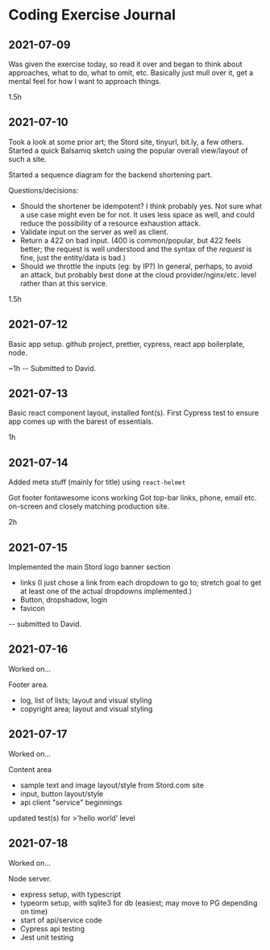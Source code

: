 # Coding Exercise Journal

## 2021-07-09

Was given the exercise today, so read it over and began to think about approaches, what to do, what to omit, etc.
Basically just mull over it, get a mental feel for how I want to approach things.

1.5h

## 2021-07-10

Took a look at some prior art; the Stord site, tinyurl, bit.ly, a few others.  Started a quick Balsamiq sketch using the popular overall view/layout of such a site.

Started a sequence diagram for the backend shortening part.

Questions/decisions:
* Should the shortener be idempotent?  I think probably yes.  Not sure what a use case might even be for not.  It uses less space as well, and could reduce the possibility of a resource exhaustion attack.
* Validate input on the server as well as client.
* Return a 422 on bad input.  (400 is common/popular, but 422 feels better; the request is well understood and the syntax of the *request* is fine, just the entity/data is bad.)
* Should we throttle the inputs (eg: by IP?)  In general, perhaps, to avoid an attack, but probably best done at the cloud provider/nginx/etc. level rather than at this service.

1.5h

## 2021-07-12

Basic app setup.  github project, prettier, cypress, react app boilerplate, node.

~1h
-- Submitted to David.

## 2021-07-13

Basic react component layout, installed font(s).
First Cypress test to ensure app comes up with the barest of essentials.

1h

## 2021-07-14

Added <head> meta stuff (mainly for title) using `react-helmet`

Got footer fontawesome icons working
Got top-bar links, phone, email etc. on-screen and closely matching production site.

2h

## 2021-07-15

Implemented the main Stord logo banner section
- links (I just chose a link from each dropdown to go to; stretch goal to get at least one of the actual dropdowns implemented.)
- Button, dropshadow, login
- favicon

-- submitted to David.

## 2021-07-16
Worked on...

Footer area.
- log, list of lists; layout and visual styling
- copyright area; layout and visual styling


## 2021-07-17
Worked on...

Content area
- sample text and image layout/style from Stord.com site
- input, button layout/style
- api client "service" beginnings

updated test(s) for >'hello world' level

## 2021-07-18
Worked on...

Node server.
- express setup, with typescript
- typeorm setup, with sqlite3 for db (easiest; may move to PG depending on time)
- start of api/service code
- Cypress api testing
- Jest unit testing
